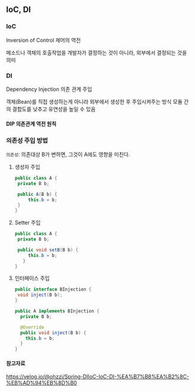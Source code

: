 ## IoC, DI

### IoC

Inversion of Control
제어의 역전

메소드나 객체의 호출작업을 개발자가 결정하는 것이 아니라, 외부에서 결정되는 것을 의미

### DI

Dependency Injection
의존 관계 주입

객체(Bean)를 직접 생성하는게 아니라 외부에서 생성한 후 주입시켜주는 방식
모듈 간의 결합도를 낮추고 유연성을 높일 수 있음

#### DIP 의존관계 역전 원칙

### 의존성 주입 방법

`의존성`: 의존대상 B가 변하면, 그것이 A에도 영향을 미친다.

1. 생성자 주입

   ```java
   public class A {
    private B b;

    public A(B b) {
        this.b = b;
    }
   }
   ```

2. Setter 주입

   ```java
   public class A {
    private B b;

    public void setB(B b) {
        this.b = b;
      }
   }
   ```

3. 인터페이스 주입

   ```java
   public interface BInjection {
    void inject(B b);
   }

   public A implements BInjection {
     private B b;

     @Override
     public void inject(B b) {
       this.b = b;
     }
   }
   ```

#### 참고자료

https://velog.io/@ohzzi/Spring-DIIoC-IoC-DI-%EA%B7%B8%EA%B2%8C-%EB%AD%94%EB%8D%B0
